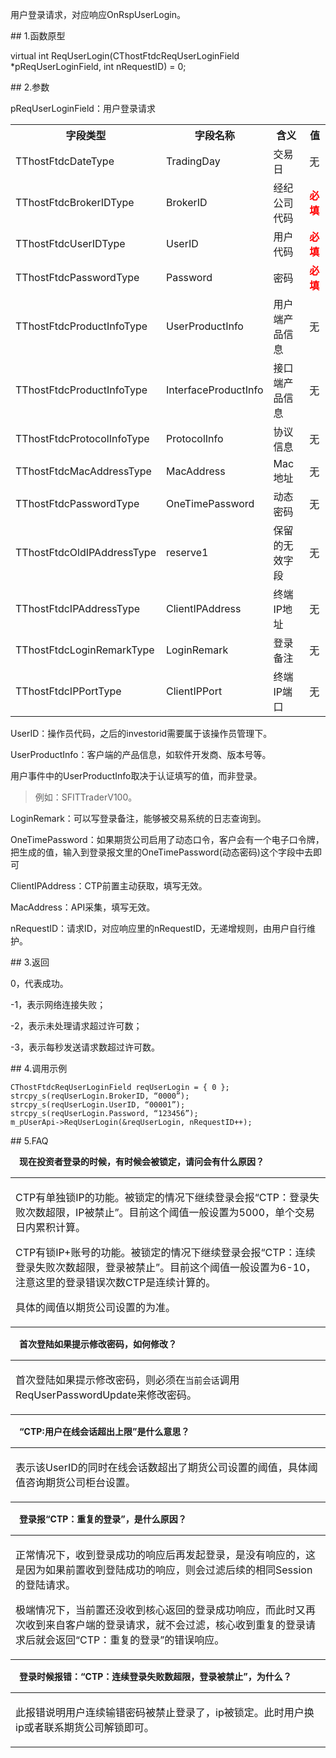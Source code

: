 <p>用户登录请求，对应响应OnRspUserLogin。</p>
<span class="anchor" id="6cab8f86-ea38-4b4f-9f59-6abedab0cb1c"></span>
## 1.函数原型
<p>virtual int ReqUserLogin(CThostFtdcReqUserLoginField *pReqUserLoginField, int nRequestID) = 0;</p>
<span class="anchor" id="603bc76b-6646-46b4-ac4b-d2b8bb675ec4"></span>
## 2.参数
<p>pReqUserLoginField：用户登录请求</p>
<table><tr><th style="TEXT-ALIGN: center;">字段类型</th><th style="TEXT-ALIGN: center;">字段名称</th><th style="TEXT-ALIGN: center;">含义</th><th style="TEXT-ALIGN: center;">值</th></tr><tr><td style="TEXT-ALIGN: left;">TThostFtdcDateType</td>
<td style="TEXT-ALIGN: left;">TradingDay</td>
<td style="TEXT-ALIGN: left;">交易日</td>
<td style="TEXT-ALIGN: left;">无</td>
</tr>
<tr><td style="TEXT-ALIGN: left;">TThostFtdcBrokerIDType</td>
<td style="TEXT-ALIGN: left;">BrokerID</td>
<td style="TEXT-ALIGN: left;">经纪公司代码</td>
<td style="TEXT-ALIGN: left;"><strong><font color="#FF0000">必填</font></strong></td>
</tr>
<tr><td style="TEXT-ALIGN: left;">TThostFtdcUserIDType</td>
<td style="TEXT-ALIGN: left;">UserID</td>
<td style="TEXT-ALIGN: left;">用户代码</td>
<td style="TEXT-ALIGN: left;"><strong><font color="#FF0000">必填</font></strong></td>
</tr>
<tr><td style="TEXT-ALIGN: left;">TThostFtdcPasswordType</td>
<td style="TEXT-ALIGN: left;">Password</td>
<td style="TEXT-ALIGN: left;">密码</td>
<td style="TEXT-ALIGN: left;"><strong><font color="#FF0000">必填</font></strong></td>
</tr>
<tr><td style="TEXT-ALIGN: left;">TThostFtdcProductInfoType</td>
<td style="TEXT-ALIGN: left;">UserProductInfo</td>
<td style="TEXT-ALIGN: left;">用户端产品信息</td>
<td style="TEXT-ALIGN: left;">无</td>
</tr>
<tr><td style="TEXT-ALIGN: left;">TThostFtdcProductInfoType</td>
<td style="TEXT-ALIGN: left;">InterfaceProductInfo</td>
<td style="TEXT-ALIGN: left;">接口端产品信息</td>
<td style="TEXT-ALIGN: left;">无</td>
</tr>
<tr><td style="TEXT-ALIGN: left;">TThostFtdcProtocolInfoType</td>
<td style="TEXT-ALIGN: left;">ProtocolInfo</td>
<td style="TEXT-ALIGN: left;">协议信息</td>
<td style="TEXT-ALIGN: left;">无</td>
</tr>
<tr><td style="TEXT-ALIGN: left;">TThostFtdcMacAddressType</td>
<td style="TEXT-ALIGN: left;">MacAddress</td>
<td style="TEXT-ALIGN: left;">Mac地址</td>
<td style="TEXT-ALIGN: left;">无</td>
</tr>
<tr><td style="TEXT-ALIGN: left;">TThostFtdcPasswordType</td>
<td style="TEXT-ALIGN: left;">OneTimePassword</td>
<td style="TEXT-ALIGN: left;">动态密码</td>
<td style="TEXT-ALIGN: left;">无</td>
</tr>
<tr><td style="TEXT-ALIGN: left;">TThostFtdcOldIPAddressType</td>
<td style="TEXT-ALIGN: left;">reserve1</td>
<td style="TEXT-ALIGN: left;">保留的无效字段</td>
<td style="TEXT-ALIGN: left;">无</td>
</tr>
<tr><td style="TEXT-ALIGN: left;">TThostFtdcIPAddressType</td>
<td style="TEXT-ALIGN: left;">ClientIPAddress</td>
<td style="TEXT-ALIGN: left;">终端IP地址</td>
<td style="TEXT-ALIGN: left;">无</td>
</tr>
<tr><td style="TEXT-ALIGN: left;">TThostFtdcLoginRemarkType</td>
<td style="TEXT-ALIGN: left;">LoginRemark</td>
<td style="TEXT-ALIGN: left;">登录备注</td>
<td style="TEXT-ALIGN: left;">无</td>
</tr>
<tr><td style="TEXT-ALIGN: left;">TThostFtdcIPPortType</td>
<td style="TEXT-ALIGN: left;">ClientIPPort</td>
<td style="TEXT-ALIGN: left;">终端IP端口</td>
<td style="TEXT-ALIGN: left;">无</td>
</tr>
</table>
<p>UserID：操作员代码，之后的investorid需要属于该操作员管理下。</p>
<p>UserProductInfo：客户端的产品信息，如软件开发商、版本号等。</p>
<p>用户事件中的UserProductInfo取决于认证填写的值，而非登录。</p>
<blockquote>
<p>例如：SFITTraderV100。</p>
</blockquote>
<p>LoginRemark：可以写登录备注，能够被交易系统的日志查询到。</p>
<p>OneTimePassword：如果期货公司启用了动态口令，客户会有一个电子口令牌，把生成的值，输入到登录报文里的OneTimePassword(动态密码)这个字段中去即可</p>
<p>ClientIPAddress：CTP前置主动获取，填写无效。</p>
<p>MacAddress：API采集，填写无效。</p>
<p>nRequestID：请求ID，对应响应里的nRequestID，无递增规则，由用户自行维护。</p>
<span class="anchor" id="e203063a-6ff7-429c-83b7-b2a99f99f3a2"></span>
## 3.返回
<p>0，代表成功。</p>
<p>-1，表示网络连接失败；</p>
<p>-2，表示未处理请求超过许可数；</p>
<p>-3，表示每秒发送请求数超过许可数。</p>
<span class="anchor" id="b046d2c7-1446-4d5d-90f0-74ac52c1b66c"></span>
## 4.调用示例
<pre><code>CThostFtdcReqUserLoginField reqUserLogin = { 0 };
strcpy_s(reqUserLogin.BrokerID, “0000”);
strcpy_s(reqUserLogin.UserID, “00001”);
strcpy_s(reqUserLogin.Password, “123456”); 
m_pUserApi-&gt;ReqUserLogin(&amp;reqUserLogin, nRequestID++);
</code></pre>
<span class="anchor" id="9a2079b0-cee1-4cbb-8e3b-41b51ebb7be5"></span>
## 5.FAQ
<p><div class="region_i"><p class="region_header" id="region_header_1" style="padding-left: 1em;font-weight : bold;text-indent: 0px;text-align: left;">现在投资者登录的时候，有时候会被锁定，请问会有什么原因？</p><div class="region_panel" id="region_panel_1" style="display:block;"><table><tr><td>
<p>CTP有单独锁IP的功能。被锁定的情况下继续登录会报“CTP：登录失败次数超限，IP被禁止”。目前这个阈值一般设置为5000，单个交易日内累积计算。</p>
<p>CTP有锁IP+账号的功能。被锁定的情况下继续登录会报“CTP：连续登录失败次数超限，登录被禁止”。目前这个阈值一般设置为6-10，注意这里的登录错误次数CTP是连续计算的。</p>
<p>具体的阈值以期货公司设置的为准。</p>
</td></tr></table>
</div><p class="region_tail" id="region_tail_1" style="border-top-color:transparent;border-bottom-width:0;"></p></div></p>
<p><div class="region_i"><p class="region_header" id="region_header_2" style="padding-left: 1em;font-weight : bold;text-indent: 0px;text-align: left;">首次登陆如果提示修改密码，如何修改？</p><div class="region_panel" id="region_panel_2" style="display:block;"><table><tr><td>
<p>首次登陆如果提示修改密码，则必须在<code>当前会话</code>调用ReqUserPasswordUpdate来修改密码。</p>
</td></tr></table>
</div><p class="region_tail" id="region_tail_2" style="border-top-color:transparent;border-bottom-width:0;"></p></div></p>
<p><div class="region_i"><p class="region_header" id="region_header_3" style="padding-left: 1em;font-weight : bold;text-indent: 0px;text-align: left;">“CTP:用户在线会话超出上限”是什么意思？</p><div class="region_panel" id="region_panel_3" style="display:block;"><table><tr><td>
<p>表示该UserID的同时在线会话数超出了期货公司设置的阈值，具体阈值咨询期货公司柜台设置。</p>
</td></tr></table>
</div><p class="region_tail" id="region_tail_3" style="border-top-color:transparent;border-bottom-width:0;"></p></div></p>
<p><div class="region_i"><p class="region_header" id="region_header_4" style="padding-left: 1em;font-weight : bold;text-indent: 0px;text-align: left;">登录报“CTP：重复的登录”，是什么原因？</p><div class="region_panel" id="region_panel_4" style="display:block;"><table><tr><td>
<p>正常情况下，收到登录成功的响应后再发起登录，是没有响应的，这是因为如果前置收到登陆成功的响应，则会过滤后续的相同Session的登陆请求。</p>
<p>极端情况下，当前置还没收到核心返回的登录成功响应，而此时又再次收到来自客户端的登录请求，就不会过滤，核心收到重复的登录请求后就会返回“CTP：重复的登录”的错误响应。</p>
</td></tr></table>
</div><p class="region_tail" id="region_tail_4" style="border-top-color:transparent;border-bottom-width:0;"></p></div></p>
<p><div class="region_i"><p class="region_header" id="region_header_5" style="padding-left: 1em;font-weight : bold;text-indent: 0px;text-align: left;">登录时候报错：“CTP：连续登录失败数超限，登录被禁止”，为什么？</p><div class="region_panel" id="region_panel_5" style="display:block;"><table><tr><td>
<p>此报错说明用户连续输错密码被禁止登录了，ip被锁定。此时用户换ip或者联系期货公司解锁即可。</p>
</td></tr></table>
</div><p class="region_tail" id="region_tail_5" style="border-top-color:transparent;border-bottom-width:0;"></p></div></p>
